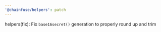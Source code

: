```yaml
---
'@chainfuse/helpers': patch
---
```


helpers(fix): Fix `base16secret()` generation to properly round up and trim
